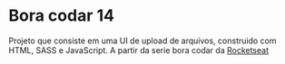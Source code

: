 # Bora codar 14

Projeto que consiste em uma UI de upload de arquivos, construido com HTML, SASS e JavaScript. A partir da serie bora codar da [Rocketseat](https://www.youtube.com/rocketseat)
